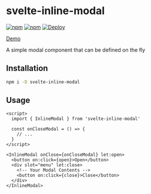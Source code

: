 # svelte-inline-modal

[![npm](https://img.shields.io/npm/v/svelte-inline-modal)](https://npmjs.com/package/svelte-inline-modal)
[![npm](https://img.shields.io/npm/l/svelte-inline-modal)](https://npmjs.com/package/svelte-inline-modal)
[![Deploy](https://github.com/jill64/svelte-inline-modal/actions/workflows/deploy.yml/badge.svg)](https://github.com/jill64/svelte-inline-modal/actions/workflows/deploy.yml)

[Demo](https://jill64.github.io/svelte-inline-modal)

A simple modal component that can be defined on the fly

## Installation

```sh
npm i -D svelte-inline-modal
```

## Usage

```svelte
<script>
  import { InlineModal } from 'svelte-inline-modal'

  const onCloseModal = () => {
    // ...
  }
</script>

<InlineModal onClose={onCloseModal} let:open>
  <button on:click={open}>Open</button>
  <div slot="menu" let:close>
    <!-- Your Modal Contents -->
    <button on:click={close}>Close</button>
  </div>
</InlineModal>
```
